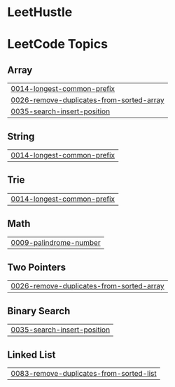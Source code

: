 # LeetHustle

<!---LeetCode Topics Start-->
# LeetCode Topics
## Array
|  |
| ------- |
| [0014-longest-common-prefix](https://github.com/mariusfredrichsen/LeetHustle/tree/master/0014-longest-common-prefix) |
| [0026-remove-duplicates-from-sorted-array](https://github.com/mariusfredrichsen/LeetHustle/tree/master/0026-remove-duplicates-from-sorted-array) |
| [0035-search-insert-position](https://github.com/mariusfredrichsen/LeetHustle/tree/master/0035-search-insert-position) |
## String
|  |
| ------- |
| [0014-longest-common-prefix](https://github.com/mariusfredrichsen/LeetHustle/tree/master/0014-longest-common-prefix) |
## Trie
|  |
| ------- |
| [0014-longest-common-prefix](https://github.com/mariusfredrichsen/LeetHustle/tree/master/0014-longest-common-prefix) |
## Math
|  |
| ------- |
| [0009-palindrome-number](https://github.com/mariusfredrichsen/LeetHustle/tree/master/0009-palindrome-number) |
## Two Pointers
|  |
| ------- |
| [0026-remove-duplicates-from-sorted-array](https://github.com/mariusfredrichsen/LeetHustle/tree/master/0026-remove-duplicates-from-sorted-array) |
## Binary Search
|  |
| ------- |
| [0035-search-insert-position](https://github.com/mariusfredrichsen/LeetHustle/tree/master/0035-search-insert-position) |
## Linked List
|  |
| ------- |
| [0083-remove-duplicates-from-sorted-list](https://github.com/mariusfredrichsen/LeetHustle/tree/master/0083-remove-duplicates-from-sorted-list) |
<!---LeetCode Topics End-->